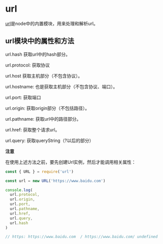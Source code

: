 # url

[url](http://nodejs.cn/api/url.html#url_url)是node中的内置模块，用来处理和解析url。

## url模块中的属性和方法

url.hash 获取url中的hash部分。

url.protocol: 获取协议

url.host 获取主机部分（不包含协议）。

url.hostname: 也是获取主机部分（不包含协议、端口）。

url.port: 获取端口

url.origin: 获取origin部分（不包括路径）。

url.pathname: 获取url中的路径部分。

url.href: 获取整个请求url。

url.query: 获取queryString（?以后的部分）

**注意**

在使用上述方法之前，要先创建Url实例，然后才能调用相关属性：

``` js
const { URL } = require('url')

const url = new URL('https://www.baidu.com')

console.log(
  url.protocol,
  url.origin,
  url.port,
  url.pathname,
  url.href,
  url.query,
  url.hash
)

// https: https://www.baidu.com  / https://www.baidu.com/ undefined

```
